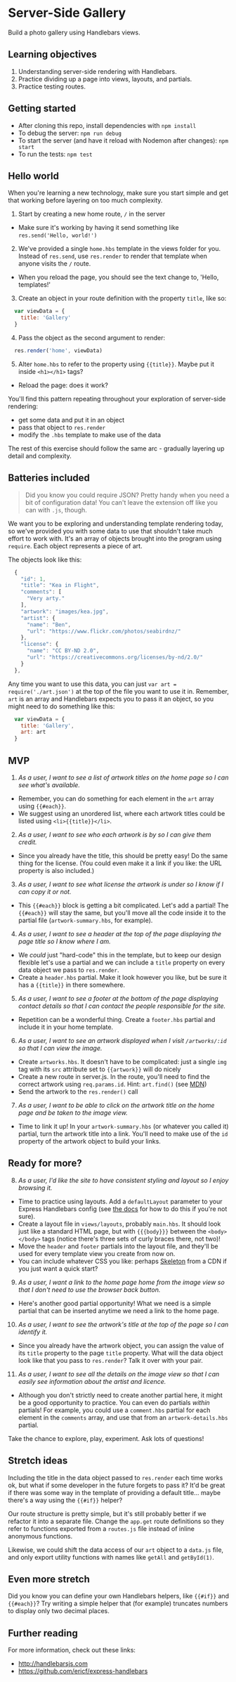 # Server-Side Gallery

Build a photo gallery using Handlebars views.


## Learning objectives

1. Understanding server-side rendering with Handlebars.
2. Practice dividing up a page into views, layouts, and partials.
3. Practice testing routes.


## Getting started

* After cloning this repo, install dependencies with `npm install`
* To debug the server: `npm run debug`
* To start the server (and have it reload with Nodemon after changes): `npm start`
* To run the tests: `npm test`


## Hello world

When you're learning a new technology, make sure you start simple and get that working before layering on too much complexity.

1. Start by creating a new home route, `/` in the server
  - Make sure it's working by having it send something like `res.send('Hello, world!')`

2. We've provided a single `home.hbs` template in the views folder for you. Instead of `res.send`, use `res.render` to render that template when anyone visits the `/` route.
  - When you reload the page, you should see the text change to, 'Hello, templates!'

3. Create an object in your route definition with the property `title`, like so:

  ```js
    var viewData = {
      title: 'Gallery'
    }
  ```

4. Pass the object as the second argument to render:

  ```js
    res.render('home', viewData)
  ```

5. Alter `home.hbs` to refer to the property using `{{title}}`. Maybe put it inside `<h1></h1>` tags?
  - Reload the page: does it work?

You'll find this pattern repeating throughout your exploration of server-side rendering:

 - get some data and put it in an object
 - pass that object to `res.render`
 - modify the `.hbs` template to make use of the data
 
The rest of this exercise should follow the same arc - gradually layering up detail and complexity.


## Batteries included

> Did you know you could require JSON? Pretty handy when you need a bit of configuration data! You can't leave the extension off like you can with `.js`, though.

We want you to be exploring and understanding template rendering today, so we've provided you with some data to use that shouldn't take much effort to work with. It's an array of objects brought into the program using `require`. Each object represents a piece of art.

The objects look like this:

```js
  {
    "id": 1,
    "title": "Kea in Flight",
    "comments": [
      "Very arty."
    ],
    "artwork": "images/kea.jpg",
    "artist": {
      "name": "Ben",
      "url": "https://www.flickr.com/photos/seabirdnz/"
    },
    "license": {
      "name": "CC BY-ND 2.0",
      "url": "https://creativecommons.org/licenses/by-nd/2.0/"
    }
  },
```

Any time you want to use this data, you can just `var art = require('./art.json')` at the top of the file you want to use it in. Remember, `art` is an array and Handlebars expects you to pass it an object, so you might need to do something like this:


```js
  var viewData = {
    title: 'Gallery',
    art: art
  }
```


## MVP

1. _As a user, I want to see a list of artwork titles on the home page so I can see what's available._
  - Remember, you can do something for each element in the `art` array using `{{#each}}`.
  - We suggest using an unordered list, where each artwork titles could be listed using `<li>{{title}}</li>`.

2. _As a user, I want to see who each artwork is by so I can give them credit._
  - Since you already have the title, this should be pretty easy! Do the same thing for the license. (You could even make it a link if you like: the URL property is also included.)

3. _As a user, I want to see what license the artwork is under so I know if I can copy it or not._
  - This `{{#each}}` block is getting a bit complicated. Let's add a partial! The `{{#each}}` will stay the same, but you'll move all the code inside it to the partial file (`artwork-summary.hbs`, for example).

4. _As a user, I want to see a header at the top of the page displaying the page title so I know where I am._
  - We _could_ just "hard-code" this in the template, but to keep our design flexible let's use a partial and we can include a `title` property on every data object we pass to `res.render`.
  - Create a `header.hbs` partial. Make it look however you like, but be sure it has a `{{title}}` in there somewhere.
  
5. _As a user, I want to see a footer at the bottom of the page displaying contact details so that I can contact the people responsible for the site._
  - Repetition can be a wonderful thing. Create a `footer.hbs` partial and include it in your home template.

6. _As a user, I want to see an artwork displayed when I visit `/artworks/:id` so that I can view the image._
  - Create `artworks.hbs`. It doesn't have to be complicated: just a single `img` tag with its `src` attribute set to `{{artwork}}` will do nicely
  - Create a new route in server.js.  In the route, you'll need to find the correct artwork using `req.params.id`. Hint: `art.find()` (see [MDN](https://developer.mozilla.org/en/docs/Web/JavaScript/Reference/Global_Objects/Array/find))
  - Send the artwork to the `res.render()` call

7. _As a user, I want to be able to click on the artwork title on the home page and be taken to the image view._
  - Time to link it up! In your `artwork-summary.hbs` (or whatever you called it) partial, turn the artwork title into a link. You'll need to make use of the `id` property of the artwork object to build your links.


## Ready for more?

8. _As a user, I'd like the site to have consistent styling and layout so I enjoy browsing it._
  - Time to practice using layouts. Add a `defaultLayout` parameter to your Express Handlebars config (see [the docs](https://github.com/ericf/express-handlebars) for how to do this if you're not sure).
  - Create a layout file in `views/layouts`, probably `main.hbs`.  It should look just like a standard HTML page, but with `{{{body}}}` between the `<body></body>` tags (notice there's three sets of curly braces there, not two)!
  - Move the `header` and `footer` partials into the layout file, and they'll be used for every template view you create from now on.
  - You can include whatever CSS you like: perhaps [Skeleton](https://cdnjs.com/libraries/skeleton) from a CDN if you just want a quick start?

9. _As a user, I want a link to the home page home from the image view so that I don't need to use the browser back button._
  - Here's another good partial opportunity! What we need is a simple partial that can be inserted anytime we need a link to the home page.

10. _As a user, I want to see the artwork's title at the top of the page so I can identify it._
  - Since you already have the artwork object, you can assign the value of its `title` property to the page `title` property. What will the data object look like that you pass to `res.render`? Talk it over with your pair.

11. _As a user, I want to see all the details on the image view so that I can easily see information about the artist and licence._
  - Although you don't strictly need to create another partial here, it might be a good opportunity to practice. You can even do partials _within_ partials! For example, you could use a `comment.hbs` partial for each element in the `comments` array, and use that from an `artwork-details.hbs` partial.
  
Take the chance to explore, play, experiment. Ask lots of questions!


## Stretch ideas

Including the title in the data object passed to `res.render` each time works ok, but what if some developer in the future forgets to pass it? It'd be great if there was some way in the template of providing a default title... maybe there's a way using the `{{#if}}` helper?

Our route structure is pretty simple, but it's still probably better if we refactor it into a separate file. Change the `app.get` route definitions so they refer to functions exported from a `routes.js` file instead of inline anonymous functions.

Likewise, we could shift the data access of our `art` object to a `data.js` file, and only export utility functions with names like `getAll` and `getById(1)`.


## Even more stretch

Did you know you can define your own Handlebars helpers, like `{{#if}}` and `{{#each}}`? Try writing a simple helper that (for example) truncates numbers to display only two decimal places.


## Further reading

For more information, check out these links:

* http://handlebarsjs.com
* https://github.com/ericf/express-handlebars
